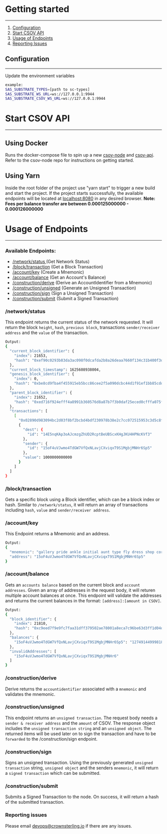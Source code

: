 
# Getting started 
---
1. [Configuration](#configuration)
2. [Start CSOV API](#start-scov-api)
3. [Usage of Endpoints](#usage-of-endpoint)
4. [Reporting Issues](#reporting-issues)

## Configuration 
---
Update the environment variables 
```bash
example: 
SAS_SUBSTRATE_TYPES=[path to sc-types]
SAS_SUBSTRATE_WS_URL=ws://127.0.0.1:9944
SAS_SUBSTRATE_CSOV_WS_URL=ws://127.0.0.1:9944
```

# Start CSOV API
---
## Using Docker
Runs the docker-compose file to spin up a new [csov-node](https://hub.docker.com/repository/docker/crownsterlingllc/csov-node/general) and [csov-api](https://hub.docker.com/repository/docker/crownsterlingllc/csov-api/general).
Refer to the csov-node repo for instructions on getting started.

## Using Yarn
Inside the root folder of the project use "yarn start" to trigger a new build and start the project. If the project starts successfully, the available endpoints will be located at [localhost:8080](http://localhost:8080/) in any desired browser.
**Note:  Fees per balance transfer are between 0.000125000000 - 0.000126000000**

# Usage of Endpoints 
---
### Available Endpoints:
- [/network/status ](#/network/status) (Get Network Status)
- [/block/transaction](#/block/transaction) (Get a Block Transaction)
- [/account/key](#/account/key) (Create a Mnemonic)
- [/account/balance](#/account/balance) (Get an Account's Balance)
- [/construction/derive](#/construction/derive) (Derive an AccountIdentifier from a Mnemonic)
- [/construction/unsigned](#/construction/unsigned) (Generate an Unsigned Transaction)
- [/construction/sign](#/construction/sign) (Sign a Unsigned Transaction)
- [/construction/submit](#/construction/submit) (Submit a Signed Transaction)

### /network/status
This endpoint returns the current status of the network requested. It will return the block `height`, `hash`, `previous block`, transactions `sender/receiver address` and the `value` of the transaction. 
```bash
Output: 
{
  "current_block_identifier": {
    "index": 21653,
    "hash": "0xef90c0293b83da3ac098f0dcafda2b8a26deaa7660f134c31b400f3debd18af1"
  },
  "current_block_timestamp": 1625608938004,
  "genesis_block_identifier": {
    "index": 0,
    "hash": "0xbe8cd9fba4f455915eb5bcc86cee2f5a090dcbc44d1f91ef1bb85cdd9502a053"
  },
  "parent_block_identifier": {
    "index": 21652,
    "hash": "0xed716f924efff4a8991b360576d8a87b7f3b0daf25eced0cfffa075f0c07b0b2"
  },
  "transactions": [
    [
      "0x02890d983094bc2d03f8bf2bcbd4bdf230978b38e2c7cc072515953c3d5c8f1b",
      {
        "dest": {
          "id": "14E5nqKAp3oAJcmzgZhUD2RcptBeUBScxKHgJKU4HPNcKVf3"
        },
        "sender": {
          "id": "15oF4uVJwmo4TdGW7VfQxNLavjCXviqxT9S1MgbjMNHr6Sp5"
        },
        "value": 1000000000000
      }
    ]
  ]
}
```
### /block/transaction
Gets a specific block using a Block identifier, which can be a block index or hash. Similar to  `/network/status`, it will return an array of transactions including `hash`, `value` and `sender/receiver address`. 
### /account/key
This Endpoint returns a Mnemonic and an address. 
```bash
Output: 
{
  "mnemonic": "gallery pride ankle initial aunt type fly dress shop corn relief phrase",
  "address": "15oF4uVJwmo4TdGW7VfQxNLavjCXviqxT9S1MgbjMNHr6Sp5"
}
```
### /account/balance
Gets an `accounts balance` based on the current block and `account addresses`. Given an array of addresses in the request body, it will returen multiple account balances at once. This endpoint will validate the addresses and returns the current balances in the format: `[address]:[amount in CSOV]`.
```bash
Output: 
{
  "block_identifier": {
    "index": 21810,
    "hash": "0xc9eed7f9e9fc7faa31dff379502ae78001a8eca7c96be63d3ff1d04d84f76b4a"
  },
  "balances": {
    "15oF4uVJwmo4TdGW7VfQxNLavjCXviqxT9S1MgbjMNHr6Sp5": "1274914499981841250"
  },
  "invalidAddresses": [
    "15oF4uVJwmo4TdGW7VfQxNLavjCXviqxT9S1MgbjMNHr6"
  ]
}
```
### /construction/derive
Derive returns the `accountidentifier` associated with a `mnemonic` and validates the mnemonic.
### /construction/unsigned 
This endpoint returns an `unsigned transaction`. The request body needs a `sender & receiver address` and the `amount` of CSOV. The response object includes the `unsigned transaction string` and an `unsigned object`. The returned items will be used later on to sign the transaction and have to be `forwarded` to the /construction/sign endpoint. 
### /construction/sign
Signs an unsigned transaction. Using the previously generated `unsigned transaction` string, `unsigned object` and the senders `mnemonic`, it will return a `signed transaction` which can be submitted.
### /construction/submit
Submits a Signed Transaction to the node. On success, it will return a hash of the submitted transaction. 

### Reporting issues
Please email devops@crownsterling.io if there are any issues.